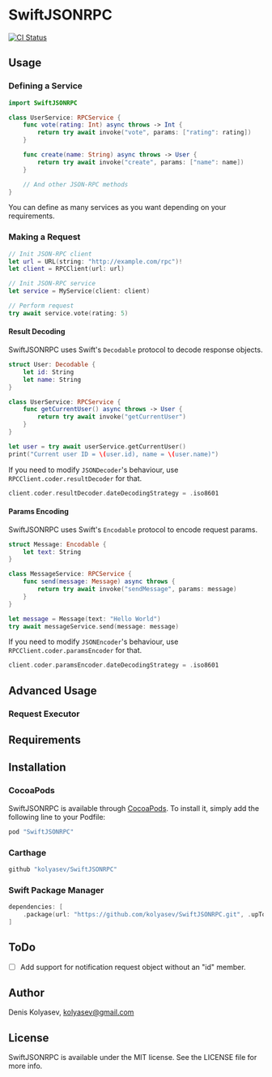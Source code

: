 # SwiftJSONRPC

[![CI Status](http://img.shields.io/travis/kolyasev/SwiftJSONRPC.svg?style=flat)](https://travis-ci.org/kolyasev/SwiftJSONRPC)
<!-- [![Version](https://img.shields.io/cocoapods/v/SwiftJSONRPC.svg?style=flat)](http://cocoapods.org/pods/SwiftJSONRPC) -->
<!-- [![License](https://img.shields.io/cocoapods/l/SwiftJSONRPC.svg?style=flat)](http://cocoapods.org/pods/SwiftJSONRPC) -->
<!-- [![Platform](https://img.shields.io/cocoapods/p/SwiftJSONRPC.svg?style=flat)](http://cocoapods.org/pods/SwiftJSONRPC) -->

## Usage

### Defining a Service

```swift
import SwiftJSONRPC

class UserService: RPCService {
    func vote(rating: Int) async throws -> Int {
        return try await invoke("vote", params: ["rating": rating])
    }

    func create(name: String) async throws -> User {
        return try await invoke("create", params: ["name": name])
    }

    // And other JSON-RPC methods
}
```

You can define as many services as you want depending on your requirements.

### Making a Request

```swift
// Init JSON-RPC client
let url = URL(string: "http://example.com/rpc")!
let client = RPCClient(url: url)

// Init JSON-RPC service
let service = MyService(client: client)

// Perform request
try await service.vote(rating: 5)
```

#### Result Decoding

SwiftJSONRPC uses Swift's `Decodable` protocol to decode response objects.

```swift
struct User: Decodable {
    let id: String
    let name: String
}

class UserService: RPCService {
    func getCurrentUser() async throws -> User {
        return try await invoke("getCurrentUser")
    }
}

let user = try await userService.getCurrentUser()
print("Current user ID = \(user.id), name = \(user.name)")
```

If you need to modify `JSONDecoder`'s behaviour, use `RPCClient.coder.resultDecoder` for that.

```swift
client.coder.resultDecoder.dateDecodingStrategy = .iso8601
```

#### Params Encoding

SwiftJSONRPC uses Swift's `Encodable` protocol to encode request params.

```swift
struct Message: Encodable {
    let text: String
}

class MessageService: RPCService {
    func send(message: Message) async throws {
        return try await invoke("sendMessage", params: message)
    }
}

let message = Message(text: "Hello World")
try await messageService.send(message: message)
```

If you need to modify `JSONEncoder`'s behaviour, use `RPCClient.coder.paramsEncoder` for that. 

```swift
client.coder.paramsEncoder.dateDecodingStrategy = .iso8601
```

## Advanced Usage

### Request Executor

## Requirements

## Installation

### CocoaPods

SwiftJSONRPC is available through [CocoaPods](http://cocoapods.org). To install
it, simply add the following line to your Podfile:

```ruby
pod "SwiftJSONRPC"
```

### Carthage

```ruby
github "kolyasev/SwiftJSONRPC"
```

### Swift Package Manager

```swift
dependencies: [
    .package(url: "https://github.com/kolyasev/SwiftJSONRPC.git", .upToNextMajor(from: "0.7.0"))
]
```

## ToDo

- [ ] Add support for notification request object without an "id" member.

## Author

Denis Kolyasev, kolyasev@gmail.com

## License

SwiftJSONRPC is available under the MIT license. See the LICENSE file for more info.
